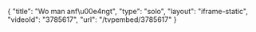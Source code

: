 {
    "title": "Wo man anf\u00e4ngt",
    "type": "solo",
    "layout": "iframe-static",
    "videoId": "3785617",
    "url": "\/tvpembed\/3785617"
}